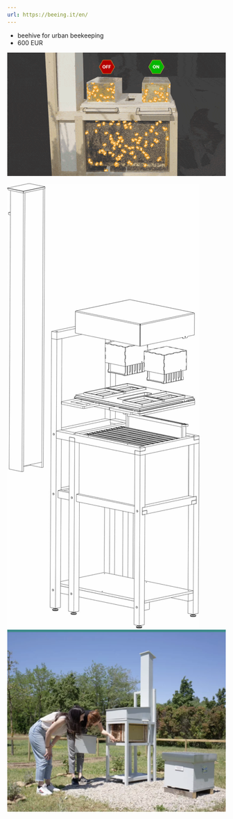 ```yaml
---
url: https://beeing.it/en/
---
```

- beehive for urban beekeeping
- 600 EUR

![](img/Pasted%20image%2020241204141124.png)


![](img/Pasted%20image%2020241204141137.png)
![](img/Screenshot%202024-12-04%20at%2014.12.04.png)